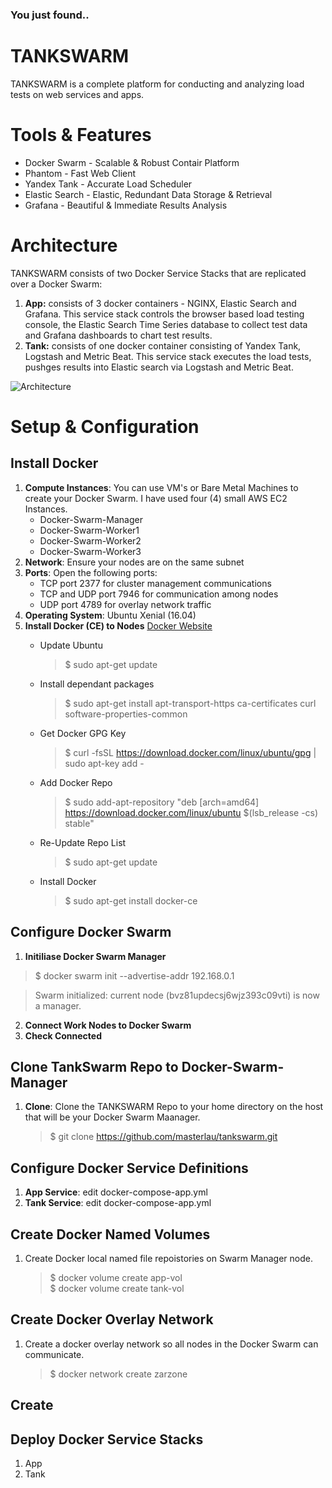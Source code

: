 ### You just found..
# TANKSWARM
TANKSWARM is a complete platform for conducting and analyzing load tests on web services and apps.

# Tools & Features
* Docker Swarm - Scalable & Robust Contair Platform
* Phantom - Fast Web Client
* Yandex Tank - Accurate Load Scheduler
* Elastic Search - Elastic, Redundant Data Storage & Retrieval
* Grafana - Beautiful & Immediate Results Analysis

# Architecture
TANKSWARM consists of two Docker Service Stacks that are replicated over a Docker Swarm:

1. **App:** consists of 3 docker containers - NGINX, Elastic Search and Grafana.  This service stack controls the browser based load testing console, the  Elastic Search Time Series database to collect test data and Grafana dashboards to chart test results.
2. **Tank:** consists of one docker container consisting of Yandex Tank, Logstash and Metric Beat.  This service stack executes the load tests, pushges results into Elastic search via Logstash and Metric Beat.

 ![Architecture](https://github.com/masterlau/tankswarm/blob/master/docs/architecture.png)

# Setup & Configuration
## Install Docker
1. **Compute Instances**: You can use VM's or Bare Metal Machines to create your Docker Swarm.  I have used four (4) small AWS EC2 Instances.
   * Docker-Swarm-Manager
   * Docker-Swarm-Worker1
   * Docker-Swarm-Worker2
   * Docker-Swarm-Worker3
2. **Network**: Ensure your nodes are on the same subnet
3. **Ports**: Open the following ports:
    * TCP port 2377 for cluster management communications
    * TCP and UDP port 7946 for communication among nodes
    * UDP port 4789 for overlay network traffic
4. **Operating System**: Ubuntu Xenial (16.04)
5. **Install Docker (CE) to Nodes** [Docker Website](https://docs.docker.com/install/linux/docker-ce/ubuntu/)
    * Update Ubuntu
      > $ sudo apt-get update
    
    * Install dependant packages
      > $ sudo apt-get install apt-transport-https ca-certificates curl software-properties-common
    
    * Get Docker GPG Key
      > $ curl -fsSL https://download.docker.com/linux/ubuntu/gpg | sudo apt-key add -
    
    * Add Docker Repo
      > $ sudo add-apt-repository "deb [arch=amd64] https://download.docker.com/linux/ubuntu $(lsb_release -cs) stable"
    
    * Re-Update Repo List
      > $ sudo apt-get update

    * Install Docker
      > $ sudo apt-get install docker-ce
    
## Configure Docker Swarm
1. **Initiliase Docker Swarm Manager**
> $ docker swarm init --advertise-addr 192.168.0.1

> Swarm initialized: current node (bvz81updecsj6wjz393c09vti) is now a manager.

2. **Connect Work Nodes to Docker Swarm**
3. **Check Connected**

## Clone TankSwarm Repo to Docker-Swarm-Manager
1. **Clone**: Clone the TANKSWARM Repo to your home directory on the host that will be your Docker Swarm Maanager.

    > $ git clone https://github.com/masterlau/tankswarm.git

## Configure Docker Service Definitions
1. **App Service**: edit docker-compose-app.yml
2. **Tank Service**:  edit docker-compose-app.yml

## Create Docker Named Volumes
1. Create Docker local named file repoistories on Swarm Manager node.

    > $ docker volume create app-vol      
    > $ docker volume create tank-vol

## Create Docker Overlay Network
1. Create a docker overlay network so all nodes in the Docker Swarm can communicate. 

    > $ docker network create zarzone
## Create
## Deploy Docker Service Stacks
1. App
2. Tank
